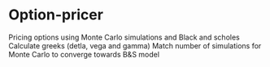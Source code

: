 # Option-pricer
Pricing options using Monte Carlo simulations and Black and scholes
Calculate greeks (detla, vega and gamma)
Match number of simulations for Monte Carlo to converge towards B&S model 
